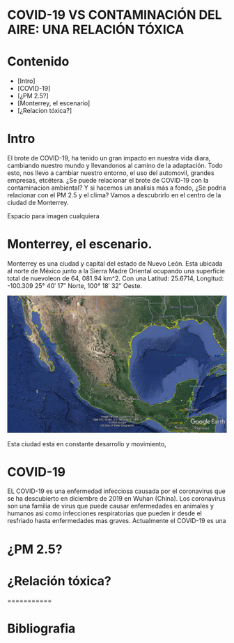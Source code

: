 COVID-19 VS CONTAMINACIÓN DEL AIRE: UNA RELACIÓN TÓXICA
===================

# Contenido
- [Intro]
- [COVID-19]
- [¿PM 2.5?]
- [Monterrey, el escenario]
- [¿Relacion tóxica?]

# Intro
El brote de COVID-19, ha tenido un gran impacto en nuestra vida diara, cambiando nuestro mundo y llevandonos al camino de la adaptación. Todo esto, nos llevo a cambiar nuestro entorno, el uso del automovil, grandes empresas, etcétera. ¿Se puede relacionar el brote de COVID-19 con la contaminacion ambiental? Y si hacemos un analisis más a fondo, ¿Se podria relacionar con el PM 2.5 y el clima? Vamos a descubrirlo en el centro de la ciudad de Monterrey.

Espacio para imagen cualquiera

# Monterrey, el escenario.
Monterrey es una ciudad y capital del estado de Nuevo León. Esta ubicada al norte de México junto a la Sierra Madre Oriental ocupando una superficie total de nuevoleon de 64, 081.94 km^2. Con una Latitud: 25.6714, Longitud: -100.309 25° 40′ 17″ Norte, 100° 18′ 32″ Oeste.

![](https://github.com/k488-bit/Challenge_CdeCMx/blob/gh-pages/Images/117645984_681250895804238_3205561972497632758_n.png)

Esta ciudad esta en constante desarrollo y movimiento, 

# COVID-19
EL COVID-19 es una enfermedad infecciosa causada por el coronavirus que se ha descubierto en diciembre de 2019 en Wuhan (China). Los coronavirus son una familia de virus que puede causar enfermedades en animales y humanos asi como infecciones respiratorias que pueden ir desde el resfriado hasta enfermedades mas graves. Actualmente el COVID-19 es una

# ¿PM 2.5?


# ¿Relación tóxica?


===========
# Bibliografia

